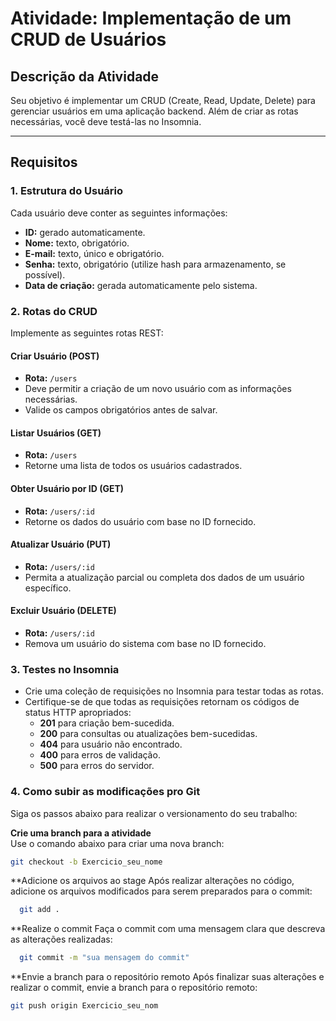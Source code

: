 # **Atividade: Implementação de um CRUD de Usuários**

## **Descrição da Atividade**
Seu objetivo é implementar um CRUD (Create, Read, Update, Delete) para gerenciar usuários em uma aplicação backend. Além de criar as rotas necessárias, você deve testá-las no Insomnia.

---

## **Requisitos**

### 1. **Estrutura do Usuário**
Cada usuário deve conter as seguintes informações:
- **ID:** gerado automaticamente.
- **Nome:** texto, obrigatório.
- **E-mail:** texto, único e obrigatório.
- **Senha:** texto, obrigatório (utilize hash para armazenamento, se possível).
- **Data de criação:** gerada automaticamente pelo sistema.

### 2. **Rotas do CRUD**
Implemente as seguintes rotas REST:

#### **Criar Usuário (POST)**
- **Rota:** `/users`
- Deve permitir a criação de um novo usuário com as informações necessárias.
- Valide os campos obrigatórios antes de salvar.

#### **Listar Usuários (GET)**
- **Rota:** `/users`
- Retorne uma lista de todos os usuários cadastrados.

#### **Obter Usuário por ID (GET)**
- **Rota:** `/users/:id`
- Retorne os dados do usuário com base no ID fornecido.

#### **Atualizar Usuário (PUT)**
- **Rota:** `/users/:id`
- Permita a atualização parcial ou completa dos dados de um usuário específico.

#### **Excluir Usuário (DELETE)**
- **Rota:** `/users/:id`
- Remova um usuário do sistema com base no ID fornecido.

### 3. **Testes no Insomnia**
- Crie uma coleção de requisições no Insomnia para testar todas as rotas.
- Certifique-se de que todas as requisições retornam os códigos de status HTTP apropriados:
  - **201** para criação bem-sucedida.
  - **200** para consultas ou atualizações bem-sucedidas.
  - **404** para usuário não encontrado.
  - **400** para erros de validação.
  - **500** para erros do servidor.

### 4. **Como subir as modificações pro Git**
Siga os passos abaixo para realizar o versionamento do seu trabalho:

**Crie uma branch para a atividade**  
   Use o comando abaixo para criar uma nova branch:
   ```bash
   git checkout -b Exercicio_seu_nome
```
**Adicione os arquivos ao stage
  Após realizar alterações no código, adicione os arquivos modificados para serem preparados para o commit:
```bash
  git add .
```
**Realize o commit
  Faça o commit com uma mensagem clara que descreva as alterações realizadas:
```bash
  git commit -m "sua mensagem do commit"
```
**Envie a branch para o repositório remoto
  Após finalizar suas alterações e realizar o commit, envie a branch para o repositório remoto:
  ```bash
  git push origin Exercicio_seu_nom
```
